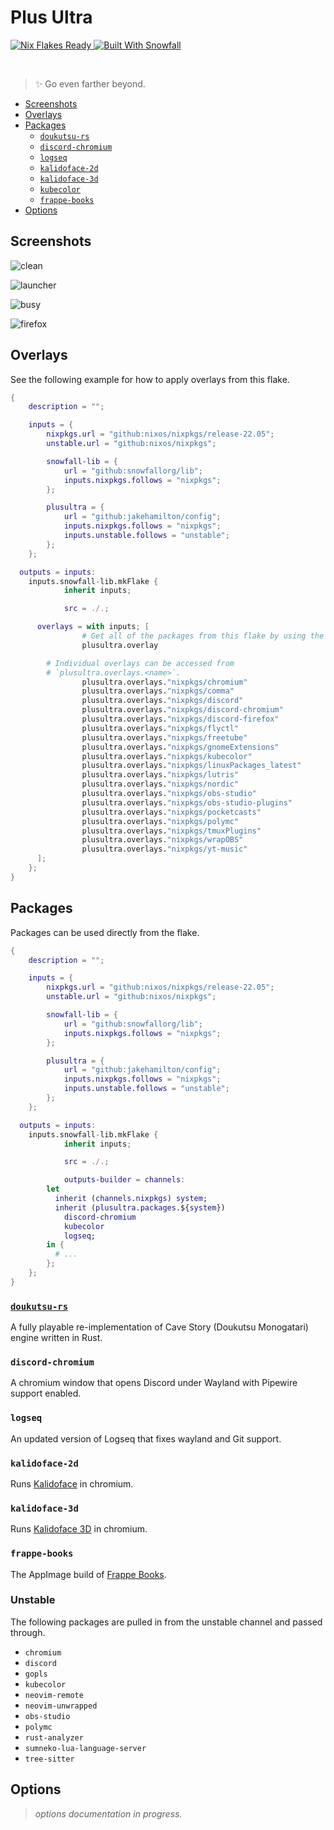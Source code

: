 # Plus Ultra

<a href="https://nixos.wiki/wiki/Flakes" target="_blank">
	<img alt="Nix Flakes Ready" src="https://img.shields.io/static/v1?logo=nixos&logoColor=d8dee9&label=Nix%20Flakes&labelColor=5e81ac&message=Ready&color=d8dee9&style=for-the-badge">
</a>
<a href="https://github.com/snowfallorg/lib" target="_blank">
	<img alt="Built With Snowfall" src="https://img.shields.io/static/v1?logoColor=d8dee9&label=Built%20With&labelColor=5e81ac&message=Snowfall&color=d8dee9&style=for-the-badge">
</a>

<p>
<!--
	This paragraph is not empty, it contains an em space (UTF-8 8195) on the next line in order
	to create a gap in the page.
-->
  
</p>

> ✨ Go even farther beyond.

- [Screenshots](#screenshots)
- [Overlays](#overlays)
- [Packages](#packages)
  - [`doukutsu-rs`](#doukutsu-rs)
  - [`discord-chromium`](#discord-chromium)
  - [`logseq`](#logseq)
  - [`kalidoface-2d`](#kalidoface-2d)
  - [`kalidoface-3d`](#kalidoface-3d)
  - [`kubecolor`](#kubecolor)
  - [`frappe-books`](#frappe-books)
- [Options](#options)

## Screenshots

![clean](./assets/clean.png)

![launcher](./assets/launcher.png)

![busy](./assets/busy.png)

![firefox](./assets/firefox.png)

## Overlays

See the following example for how to apply overlays from this flake.

```nix
{
	description = "";

	inputs = {
		nixpkgs.url = "github:nixos/nixpkgs/release-22.05";
		unstable.url = "github:nixos/nixpkgs";

		snowfall-lib = {
			url = "github:snowfallorg/lib";
			inputs.nixpkgs.follows = "nixpkgs";
		};

		plusultra = {
			url = "github:jakehamilton/config";
			inputs.nixpkgs.follows = "nixpkgs";
			inputs.unstable.follows = "unstable";
		};
	};

  outputs = inputs:
    inputs.snowfall-lib.mkFlake {
			inherit inputs;

			src = ./.;

      overlays = with inputs; [
				# Get all of the packages from this flake by using the main overlay.
				plusultra.overlay

        # Individual overlays can be accessed from
        # `plusultra.overlays.<name>`.
				plusultra.overlays."nixpkgs/chromium"
				plusultra.overlays."nixpkgs/comma"
				plusultra.overlays."nixpkgs/discord"
				plusultra.overlays."nixpkgs/discord-chromium"
				plusultra.overlays."nixpkgs/discord-firefox"
				plusultra.overlays."nixpkgs/flyctl"
				plusultra.overlays."nixpkgs/freetube"
				plusultra.overlays."nixpkgs/gnomeExtensions"
				plusultra.overlays."nixpkgs/kubecolor"
				plusultra.overlays."nixpkgs/linuxPackages_latest"
				plusultra.overlays."nixpkgs/lutris"
				plusultra.overlays."nixpkgs/nordic"
				plusultra.overlays."nixpkgs/obs-studio"
				plusultra.overlays."nixpkgs/obs-studio-plugins"
				plusultra.overlays."nixpkgs/pocketcasts"
				plusultra.overlays."nixpkgs/polymc"
				plusultra.overlays."nixpkgs/tmuxPlugins"
				plusultra.overlays."nixpkgs/wrapOBS"
				plusultra.overlays."nixpkgs/yt-music"
      ];
    };
}
```

## Packages

Packages can be used directly from the flake.

```nix
{
	description = "";

	inputs = {
		nixpkgs.url = "github:nixos/nixpkgs/release-22.05";
		unstable.url = "github:nixos/nixpkgs";

		snowfall-lib = {
			url = "github:snowfallorg/lib";
			inputs.nixpkgs.follows = "nixpkgs";
		};

		plusultra = {
			url = "github:jakehamilton/config";
			inputs.nixpkgs.follows = "nixpkgs";
			inputs.unstable.follows = "unstable";
		};
	};

  outputs = inputs:
    inputs.snowfall-lib.mkFlake {
			inherit inputs;

			src = ./.;

			outputs-builder = channels:
        let
          inherit (channels.nixpkgs) system;
          inherit (plusultra.packages.${system})
            discord-chromium
            kubecolor
            logseq;
        in {
          # ...
        };
    };
}
```

### [`doukutsu-rs`](https://github.com/doukutsu-rs/doukutsu-rs)

A fully playable re-implementation of Cave Story (Doukutsu Monogatari) engine written in Rust.

### `discord-chromium`

A chromium window that opens Discord under Wayland
with Pipewire support enabled.

### `logseq`

An updated version of Logseq that fixes wayland
and Git support.

### `kalidoface-2d`

Runs [Kalidoface](https://kalidoface.com/) in chromium.

### `kalidoface-3d`

Runs [Kalidoface 3D](https://3d.kalidoface.com/) in chromium.

### `frappe-books`

The AppImage build of [Frappe Books](https://frappebooks.com).

### Unstable

The following packages are pulled in from the unstable channel and
passed through.

- `chromium`
- `discord`
- `gopls`
- `kubecolor`
- `neovim-remote`
- `neovim-unwrapped`
- `obs-studio`
- `polymc`
- `rust-analyzer`
- `sumneko-lua-language-server`
- `tree-sitter`

## Options

> _options documentation in progress._

